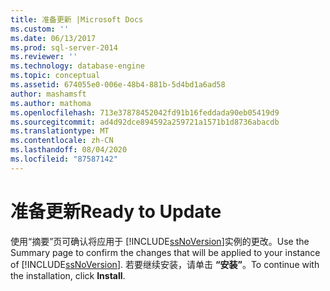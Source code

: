 ```yaml
---
title: 准备更新 |Microsoft Docs
ms.custom: ''
ms.date: 06/13/2017
ms.prod: sql-server-2014
ms.reviewer: ''
ms.technology: database-engine
ms.topic: conceptual
ms.assetid: 674055e0-006e-48b4-881b-5d4bd1a6ad58
author: mashamsft
ms.author: mathoma
ms.openlocfilehash: 713e37878452042fd91b16feddada90eb05419d9
ms.sourcegitcommit: ad4d92dce894592a259721a1571b1d8736abacdb
ms.translationtype: MT
ms.contentlocale: zh-CN
ms.lasthandoff: 08/04/2020
ms.locfileid: "87587142"
---
```

# <a name="ready-to-update"></a><span data-ttu-id="b7384-102">准备更新</span><span class="sxs-lookup"><span data-stu-id="b7384-102">Ready to Update</span></span>
  <span data-ttu-id="b7384-103">使用“摘要”页可确认将应用于 [!INCLUDE[ssNoVersion](../../includes/ssnoversion-md.md)]实例的更改。</span><span class="sxs-lookup"><span data-stu-id="b7384-103">Use the Summary page to confirm the changes that will be applied to your instance of [!INCLUDE[ssNoVersion](../../includes/ssnoversion-md.md)].</span></span> <span data-ttu-id="b7384-104">若要继续安装，请单击 **“安装”**。</span><span class="sxs-lookup"><span data-stu-id="b7384-104">To continue with the installation, click **Install**.</span></span>  
  
  
